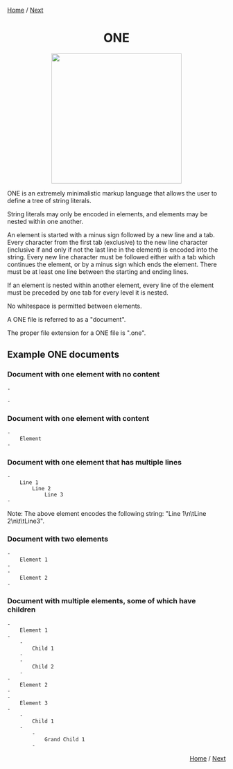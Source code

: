 [Home]() /
[Next]()

<div align="center">

<h1>ONE</h1>

<p align="center">
	<img src="" width="300px"/>
</p>

</div>

ONE is an extremely minimalistic markup language that allows the user to define a tree of string literals.

String literals may only be encoded in elements,
and elements may be nested within one another.

An element is started with a minus sign followed by a new line and a tab.
Every character from the first tab (exclusive) to the new line character (inclusive if and only if not the last line in the element) is encoded into the string.
Every new line character must be followed either with a tab which continues the element,
or by a minus sign which ends the element.
There must be at least one line between the starting and ending lines.

If an element is nested within another element,
every line of the element must be preceded by one tab for every level it is nested.

No whitespace is permitted between elements.

A ONE file is referred to as a "document".

The proper file extension for a ONE file is ".one".

## Example ONE documents

### Document with one element with no content

    -
    	
    -

### Document with one element with content

    -
    	Element
    -

### Document with one element that has multiple lines

    -
    	Line 1
    		Line 2
    			Line 3
    -

Note: The above element encodes the following string: "Line 1\n\tLine 2\n\t\tLine3".

### Document with two elements

    -
    	Element 1
    -
    -
    	Element 2
    -

### Document with multiple elements, some of which have children

    -
    	Element 1
    -
    	-
    		Child 1
    	-
    	-
    		Child 2
    	-
    -
    	Element 2
    -
    -
    	Element 3
    -
    	-
    		Child 1
    	-
    		-
    			Grand Child 1
    		-

<div align="right"><p>

<a href="">Home</a> / 
<a href="">Next</a>

</p></div>